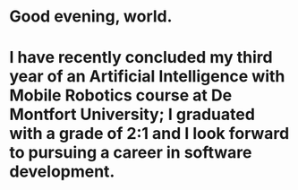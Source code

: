 # Good evening, world.

# I have recently concluded my third year of an Artificial Intelligence with Mobile Robotics course at De Montfort University; I graduated with a grade of 2:1 and I look forward to pursuing a career in software development.
